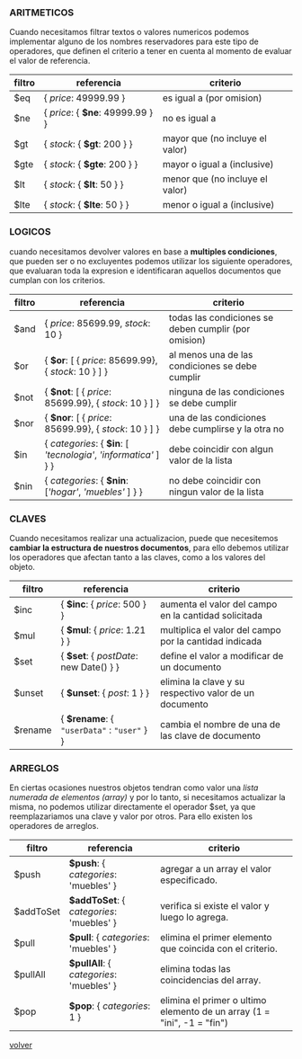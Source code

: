 ### ARITMETICOS

Cuando necesitamos filtrar textos o valores numericos podemos implementar alguno de los nombres reservadores para este tipo de operadores, que definen el criterio a tener en cuenta al momento de evaluar el valor de referencia.

| filtro | referencia | criterio | 
|--|--|--|
|$eq  | { _price_: 49999.99 } |  es igual a (por omision)  |
|$ne  | { _price_: { __$ne__: 49999.99 } } |  no es igual a |
|$gt  | { _stock_: { __$gt__: 200 } } |  mayor que (no incluye el valor) |
|$gte | { _stock_: { __$gte__: 200 } } |  mayor o igual a (inclusive) |
|$lt  | { _stock_: { __$lt__: 50 } } |  menor que (no incluye el valor) |
|$lte | { _stock_: { __$lte__: 50 } } |  menor o igual a (inclusive) |

### LOGICOS

cuando necesitamos devolver valores en base a __multiples condiciones__, que pueden ser o no excluyentes podemos utilizar los siguiente operadores, que evaluaran toda la expresion e identificaran aquellos documentos que cumplan con los criterios.

| filtro | referencia | criterio | 
|--|--|--|
|$and | { _price_: 85699.99, _stock_: 10 } | todas las condiciones se deben cumplir (por omision)  |
|$or | { __$or__: [ { _price_: 85699.99}, { _stock_: 10 } ] } |  al menos una de las condiciones se debe cumplir |
|$not | { __$not__: [ { _price_: 85699.99}, { _stock_: 10 } ] } | ninguna de las condiciones se debe cumplir |
|$nor | { __$nor__: [ { _price_: 85699.99}, { _stock_: 10 } ] } | una de las condiciones debe cumplirse y la otra no |
|$in  | { _categories_: { __$in__: [ _'tecnologia'_, _'informatica'_ ] } } |  debe coincidir con algun valor de la lista |
|$nin | { _categories_: { __$nin__: [_'hogar'_, _'muebles'_ ] } } |  no debe coincidir con ningun valor de la lista |

### CLAVES

Cuando necesitamos realizar una actualizacion, puede que necesitemos __cambiar la estructura de nuestros documentos__, para ello debemos utilizar los operadores que afectan tanto a las claves, como a los valores del objeto.

| filtro | referencia | criterio | 
|--|--|--| 
|$inc | { __$inc__: { _price_: 500 } } | aumenta el valor del campo en la cantidad solicitada |
|$mul | { __$mul__: { _price_: 1.21 } } | multiplica el valor del campo por la cantidad indicada |
|$set | { __$set__: { _postDate_: new Date() } } | define el valor a modificar de un documento |
|$unset | { __$unset__: { _post_: 1 } } | elimina la clave y su respectivo valor de un documento
|$rename| { __$rename__: { `"userData"` : `"user"` } } | cambia el nombre de una de las clave de documento

### ARREGLOS

En ciertas ocasiones nuestros objetos tendran como valor una _lista numerada de elementos (array)_ y por lo tanto, si necesitamos actualizar la misma, no podemos utilizar directamente el operador $set, ya que reemplazariamos una clave y valor por otros. Para ello existen los operadores de arreglos.

| filtro | referencia | criterio | 
|--|--|--| 
| $push | __$push__: { _categories_: 'muebles' } | agregar a un array el valor especificado.
| $addToSet | __$addToSet__: { _categories_: 'muebles' } | verifica si existe el valor y luego lo agrega.
| $pull | __$pull__: { _categories_: 'muebles' } | elimina el primer elemento que coincida con el criterio.
| $pullAll | __$pullAll__: { _categories_: 'muebles' } | elimina todas las coincidencias del array.
| $pop | __$pop__: { _categories_: 1 } | elimina el primer o ultimo elemento de un array (1 = "ini", -1 = "fin")

[volver](../readme.md)
